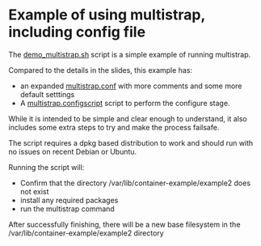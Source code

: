 # Example of using multistrap, including config file

The [demo_multistrap.sh](demo_multistrap.sh) script is a simple example of
running multistrap.

Compared to the details in the slides, this example has:
- an expanded [multistrap.conf](multistrap.conf) with more comments and some
more default setttings
- A [multistrap.configscript](multistrap.configscript) script to perform the
configure stage.

While it is intended to be simple and clear enough to understand, it also
includes some extra steps to try and make the process failsafe.

The script requires a dpkg based distribution to work and should run with
no issues on recent Debian or Ubuntu.

Running the script will:
- Confirm that the directory /var/lib/container-example/example2 does not exist
- install any required packages
- run the multistrap command

After successfully finishing, there will be a new base filesystem in the
/var/lib/container-example/example2 directory

